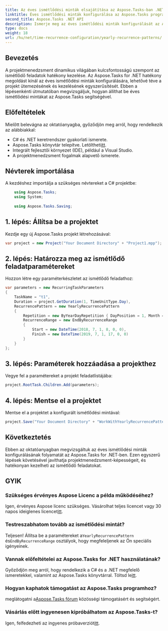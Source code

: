 ```yaml
---
title: Az éves ismétlődési minták elsajátítása az Aspose.Tasks-ban .NET-hez
linktitle: Éves ismétlődési minták konfigurálása az Aspose.Tasks programban
second_title: Aspose.Tasks .NET API
description: Ismerje meg az éves ismétlődési minták konfigurálását az Aspose.Tasks for .NET-ben. Fejlessze projektmenedzsment készségeit ezzel a lépésről lépésre bemutatott útmutatóval.
type: docs
weight: 18
url: /hu/net/time-recurrence-configuration/yearly-recurrence-patterns/
---
```

## Bevezetés
A projektmenedzsment dinamikus világában kulcsfontosságú szempont az ismétlődő feladatok hatékony kezelése. Az Aspose.Tasks for .NET hatékony megoldást kínál az éves ismétlődési minták konfigurálására, lehetővé téve a projekt ütemezésének és kezelésének egyszerűsítését. Ebben a lépésenkénti útmutatóban megvizsgáljuk, hogyan állíthat be éves ismétlődési mintákat az Aspose.Tasks segítségével.
## Előfeltételek
Mielőtt belevágna az oktatóanyagba, győződjön meg arról, hogy rendelkezik az alábbiakkal:
- C# és .NET keretrendszer gyakorlati ismerete.
-  Aspose.Tasks könyvtár telepítve. Letöltheti[itt](https://releases.aspose.com/tasks/net/).
- Integrált fejlesztői környezet (IDE), például a Visual Studio.
- A projektmenedzsment fogalmak alapvető ismerete.
## Névterek importálása
A kezdéshez importálja a szükséges névtereket a C# projektbe:
```csharp
    using Aspose.Tasks;
    using System;
    
    using Aspose.Tasks.Saving;
```
## 1. lépés: Állítsa be a projektet
Kezdje egy új Aspose.Tasks projekt létrehozásával:
```csharp
var project = new Project("Your Document Directory" + "Project1.mpp");
```
## 2. lépés: Határozza meg az ismétlődő feladatparamétereket
Hozzon létre egy paraméterkészletet az ismétlődő feladathoz:
```csharp
var parameters = new RecurringTaskParameters
{
    TaskName = "t1",
    Duration = project.GetDuration(1, TimeUnitType.Day),
    RecurrencePattern = new YearlyRecurrencePattern
    {
        Repetition = new ByYearDayRepetition { DayPosition = 1, Month = Month.July },
        RecurrenceRange = new EndByRecurrenceRange
        {
            Start = new DateTime(2018, 7, 1, 8, 0, 0),
            Finish = new DateTime(2019, 7, 1, 17, 0, 0)
        }
    }
};
```
## 3. lépés: Paraméterek hozzáadása a projekthez
Vegye fel a paramétereket a projekt feladatlistájába:
```csharp
project.RootTask.Children.Add(parameters);
```
## 4. lépés: Mentse el a projektet
Mentse el a projektet a konfigurált ismétlődési mintával:
```csharp
project.Save("Your Document Directory" + "WorkWithYearlyRecurrencePattern_out.mpp", SaveFileFormat.Mpp);
```
## Következtetés
Ebben az oktatóanyagban megvizsgáltuk az éves ismétlődési minták konfigurálásának folyamatát az Aspose.Tasks for .NET-ben. Ezen egyszerű lépések követésével javíthatja projektmenedzsment-képességeit, és hatékonyan kezelheti az ismétlődő feladatokat.
## GYIK
### Szükséges érvényes Aspose Licenc a példa működéséhez?
 Igen, érvényes Aspose licenc szükséges. Vásárolhat teljes licencet vagy 30 napos ideiglenes licencet[itt](https://purchase.aspose.com/temporary-license/).
### Testreszabhatom tovább az ismétlődési mintát?
 Teljesen! Állítsa be a paramétereket a`YearlyRecurrencePattern` és`EndByRecurrenceRange` osztályok, hogy megfeleljenek az Ön speciális igényeinek.
### Vannak előfeltételei az Aspose.Tasks for .NET használatának?
 Győződjön meg arról, hogy rendelkezik a C# és a .NET megfelelő ismeretekkel, valamint az Aspose.Tasks könyvtárral. Töltsd le[itt](https://releases.aspose.com/tasks/net/).
### Hogyan kaphatok támogatást az Aspose.Tasks programhoz?
 meglátogatni a[Aspose.Tasks fórum](https://forum.aspose.com/c/tasks/15) közösségi támogatásért és segítségért.
### Vásárlás előtt ingyenesen kipróbálhatom az Aspose.Tasks-t?
 Igen, felfedezheti az ingyenes próbaverziót[itt](https://releases.aspose.com/).